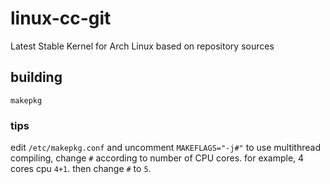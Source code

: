 # linux-cc-git
Latest Stable Kernel for Arch Linux based on repository sources

## building
```
makepkg
```

### tips
edit ```/etc/makepkg.conf``` and uncomment ```MAKEFLAGS="-j#"``` to use multithread compiling, change ```#``` according to number of CPU cores.
for example, 4 cores cpu ```4+1```. then change ```#``` to ```5```.
